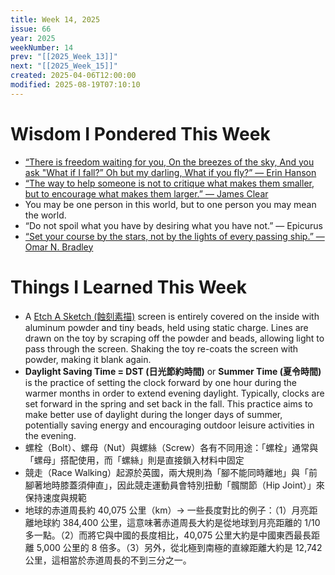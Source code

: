 ```yaml
---
title: Week 14, 2025
issue: 66
year: 2025
weekNumber: 14
prev: "[[2025_Week_13]]"
next: "[[2025_Week_15]]"
created: 2025-04-06T12:00:00
modified: 2025-08-19T07:10:10
---
```


# Wisdom I Pondered This Week

* [“There is freedom waiting for you, On the breezes of the sky, And you ask "What if I fall?” Oh but my darling, What if you fly?” — Erin Hanson](https://www.goodreads.com/quotes/1236928-there-is-freedom-waiting-for-you-on-the-breezes-of)
* [“The way to help someone is not to critique what makes them smaller, but to encourage what makes them larger.” — James Clear](https://jamesclear.com/3-2-1/march-20-2025)
* You may be one person in this world, but to one person you may mean the world.
* “Do not spoil what you have by desiring what you have not.” — Epicurus
* [“Set your course by the stars, not by the lights of every passing ship.” — Omar N. Bradley](https://www.brainyquote.com/quotes/omar_n_bradley_142744)

# Things I Learned This Week

* A [Etch A Sketch (蝕刻素描)](https://www.google.com/search?q=Etch+A+Sketch) screen is entirely covered on the inside with aluminum powder and tiny beads, held using static charge. Lines are drawn on the toy by scraping off the powder and beads, allowing light to pass through the screen. Shaking the toy re-coats the screen with powder, making it blank again.
* **Daylight Saving Time = DST (日光節約時間)** or **Summer Time (夏令時間)** is the practice of setting the clock forward by one hour during the warmer months in order to extend evening daylight. Typically, clocks are set forward in the spring and set back in the fall. This practice aims to make better use of daylight during the longer days of summer, potentially saving energy and encouraging outdoor leisure activities in the evening.
* 螺栓（Bolt）、螺母（Nut）與螺絲（Screw）各有不同用途：「螺栓」通常與「螺母」搭配使用，而「螺絲」則是直接鎖入材料中固定
* 競走（Race Walking）起源於英國，兩大規則為「腳不能同時離地」與「前腳著地時膝蓋須伸直」，因此競走運動員會特別扭動「髖關節（Hip Joint）」來保持速度與規範
* 地球的赤道周長約 40,075 公里（km）→ 一些長度對比的例子：（1）月亮距離地球約 384,400 公里，這意味著赤道周長大約是從地球到月亮距離的 1/10 多一點。（2）而將它與中國的長度相比，40,075 公里大約是中國東西最長距離 5,000 公里的 8 倍多。（3）另外，從北極到南極的直線距離大約是 12,742 公里，這相當於赤道周長的不到三分之一。

